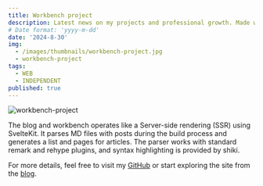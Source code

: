 ```yaml
---
title: Workbench project
description: Latest news on my projects and professional growth. Made with Svelte, Tailwind, mdsvex and etc
# Date format: 'yyyy-m-dd'
date: '2024-8-30'
img:
  - /images/thumbnails/workbench-project.jpg
  - workbench-project
tags:
  - WEB
  - INDEPENDENT
published: true
---
```


![workbench-project](/images/workbench-project.jpg)

The blog and workbench operates like a Server-side rendering (SSR) using SvelteKit. It parses MD files with posts during the build process and generates a list and pages for articles. The parser works with standard remark and rehype plugins, and syntax highlighting is provided by shiki.

For more details, feel free to visit my [GitHub](https://github.com/anton-loiko/anton-loiko.github.io) or start exploring the site from the [blog](/blog).

